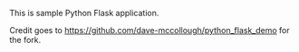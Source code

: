 This is sample Python Flask application.

Credit goes to https://github.com/dave-mccollough/python_flask_demo for the fork.
